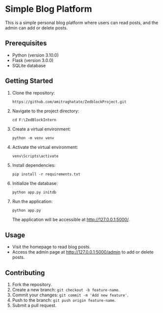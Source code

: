 # Simple Blog Platform

This is a simple personal blog platform where users can read posts, and the admin can add or delete posts.

## Prerequisites

- Python (version 3.10.0)
- Flask (version 3.0.0)
- SQLite database

## Getting Started

1. Clone the repository:

    ```bash
    https://github.com/amitraghatate/ZedblockProject.git
    ```

2. Navigate to the project directory:

    ```
    cd F:\ZedBlockIntern
    ```

3. Create a virtual environment:

    ```
    python -m venv venv
    ```

4. Activate the virtual environment:

     ```
     venv\Scripts\activate
     ```

5. Install dependencies:

    ```
    pip install -r requirements.txt
    ```

6. Initialize the database:

    ```
    python app.py initdb
    ```

7. Run the application:

    ```
    python app.py
    ```

    The application will be accessible at http://127.0.0.1:5000/.

## Usage

- Visit the homepage to read blog posts.
- Access the admin page at http://127.0.0.1:5000/admin to add or delete posts.

## Contributing

1. Fork the repository.
2. Create a new branch: `git checkout -b feature-name`.
3. Commit your changes: `git commit -m 'Add new feature'`.
4. Push to the branch: `git push origin feature-name`.
5. Submit a pull request.

